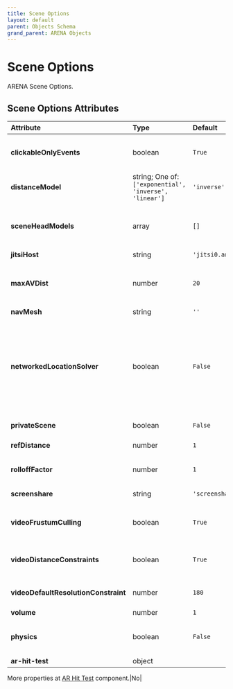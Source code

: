 ```yaml
---
title: Scene Options
layout: default
parent: Objects Schema
grand_parent: ARENA Objects
---
```


<!--CAUTION: This file is autogenerated from https://github.com/arenaxr/arena-schemas. Changes made here may be overwritten.-->


Scene Options
=============


ARENA Scene Options.

Scene Options Attributes
-------------------------

|Attribute|Type|Default|Description|Required|
| :--- | :--- | :--- | :--- | :--- |
|**clickableOnlyEvents**|boolean|```True```|True = publish only mouse events for objects with click-listeners; False = all objects publish mouse events.|No|
|**distanceModel**|string; One of: ```['exponential', 'inverse', 'linear']```|```'inverse'```|Algorithm to use to reduce the volume of the audio source as it moves away from the listener.|No|
|**sceneHeadModels**|array|```[]```|Define the default head model(s) for the scene in a list. Users may still choose from the ARENA default list of head models as well.|No|
|**jitsiHost**|string|```'jitsi0.andrew.cmu.edu:8443'```|Jitsi host used for this scene.|No|
|**maxAVDist**|number|```20```|Maximum distance between cameras/users until audio and video are cut off. For saving bandwidth on scenes with large amounts of user activity at once.|Yes|
|**navMesh**|string|```''```|Navigation Mesh URL.|No|
|**networkedLocationSolver**|boolean|```False```|ARMarker location solver parameter. By default (networkedLocationSolver=false) clients solve camera location locally when a static marker is detected. When true, publishes marker detections (to realm/g/a/camera-name) and defers all tag solving of client camera to a solver sitting on pubsub.|No|
|**privateScene**|boolean|```False```|False = scene will be visible; True = scene will not show in listings.|Yes|
|**refDistance**|number|```1```|Distance at which the volume reduction starts taking effect.|No|
|**rolloffFactor**|number|```1```|How quickly the volume is reduced as the source moves away from the listener.|No|
|**screenshare**|string|```'screenshare'```|Name of the 3D object used when sharing desktop.|No|
|**videoFrustumCulling**|boolean|```True```|If false, will disable video frustum culling (video frustum culling stops video from users outside of view).|No|
|**videoDistanceConstraints**|boolean|```True```|If false, will disable video distance constraints (video resolution decreases with distance from users in view).|No|
|**videoDefaultResolutionConstraint**|number|```180```|Sets the default max resolution for all users. Ignored when videoDistanceConstraints = true.|No|
|**volume**|number|```1```|Volume for users in a scene.|No|
|**physics**|boolean|```False```|If true, will load the aframe-physics-system. Required for the following: `dynamic-body`, `impulse`, `collision-listener`.|Yes|
|**ar-hit-test**|object||A-Frame AR Hit Test Settings.

More properties at <a href='https://aframe.io/docs/1.5.0/components/ar-hit-test.html'>AR Hit Test</a> component.|No|
